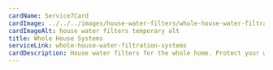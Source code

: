 ```yaml
---
cardName: Service7Card
cardImage: ../../../images/house-water-filters/whole-house-water-filtration-system.webp
cardImageAlt: house water filters temporary alt
title: Whole House Systems
serviceLink: whole-house-water-filtration-systems
cardDescription: House water filters for the whole home. Protect your whole house with filtered water your appliances and surfaces and enjoy.
---
```


